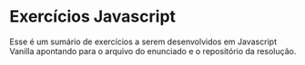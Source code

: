 # Exercícios Javascript
Esse é um sumário de exercícios a serem desenvolvidos em Javascript Vanilla apontando para o arquivo do enunciado e o repositório da resolução.